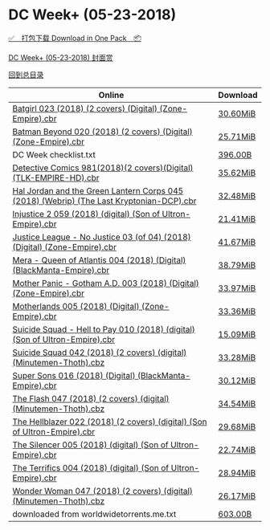# DC Week+ (05-23-2018)

[✅&emsp;打包下载 Download in One Pack&emsp;📦](https://pan.baidu.com/s/1kkRuV76YVF2BQ-v6yaN03A)

[DC Week+ (05-23-2018) 封面赏](/https://github.com/alicewish/markdown/blob/master/cover/DC-Week-05-23-2018-Covers.md)



[回到总目录](https://github.com/alicewish/markdown/blob/master/Catalogs.md)



Online | Download
--- | ---
[Batgirl 023 (2018) (2 covers) (Digital) (Zone-Empire).cbr](https://github.com/alicewish/markdown/blob/master/comic/Batgirl-023-2018-2-covers-Digital-Zone-Empire-cbr.md) | [30.60MiB](https://pan.baidu.com/s/1kkRuV76YVF2BQ-v6yaN03A#list/path=%2FDC%20Week%202018%20Q2%2FDC%20Week%2B%20%2805-23-2018%29%2F%E3%82%BD%E3%82%A2%E3%82%AA%E3%82%BB%E3%82%AD%E3%82%AB%E3%82%AB%E3%82%B5%E3%82%B5%E3%82%B7%E3%82%B7%E3%82%A4%E3%82%BD%E3%82%A8%E3%82%BB%E3%82%A2%E3%82%B5%E3%82%B1%E3%82%BF%E3%82%B9%E3%82%A4%E3%82%B3%E3%82%B3%E3%82%A2%E3%82%AD%E3%82%A6%E3%82%AD%E3%82%A2%E3%82%AB%E3%82%AF%E3%82%BB%E3%82%AF&parentPath=%2FDC%20Week%202018%20Q2)
[Batman Beyond 020 (2018) (2 covers) (Digital) (Zone-Empire).cbr](https://github.com/alicewish/markdown/blob/master/comic/Batman-Beyond-020-2018-2-covers-Digital-Zone-Empire-cbr.md) | [25.71MiB](https://pan.baidu.com/s/1kkRuV76YVF2BQ-v6yaN03A#list/path=%2FDC%20Week%202018%20Q2%2FDC%20Week%2B%20%2805-23-2018%29%2F%E3%82%B5%E3%82%BF%E3%82%B1%E3%82%B1%E3%82%A6%E3%82%AF%E3%82%A6%E3%82%B3%E3%82%A8%E3%82%AF%E3%82%AA%E3%82%AB%E3%82%B9%E3%82%A4%E3%82%BB%E3%82%B9%E3%82%B9%E3%82%A8%E3%82%AB%E3%82%B7%E3%82%B7%E3%82%AB%E3%82%B5%E3%82%A6%E3%82%A6%E3%82%AB%E3%82%BB%E3%82%A8%E3%82%B3%E3%82%A8%E3%82%AD%E3%82%BF&parentPath=%2FDC%20Week%202018%20Q2)
DC Week checklist.txt | [396.00B](https://pan.baidu.com/s/1kkRuV76YVF2BQ-v6yaN03A#list/path=%2FDC%20Week%202018%20Q2%2FDC%20Week%2B%20%2805-23-2018%29%2F%E3%82%BF%E3%82%BD%E3%82%AD%E3%82%B1%E3%82%BF%E3%82%AF%E3%82%B5%E3%82%B3%E3%82%BB%E3%82%BB%E3%82%B5%E3%82%BD%E3%82%B3%E3%82%A6%E3%82%AD%E3%82%A6%E3%82%AD%E3%82%AF%E3%82%B9%E3%82%BD%E3%82%BB%E3%82%BF%E3%82%B5%E3%82%A6%E3%82%B5%E3%82%BB%E3%82%B5%E3%82%AD%E3%82%A6%E3%82%A8%E3%82%BD%E3%82%A2&parentPath=%2FDC%20Week%202018%20Q2)
[Detective Comics 981(2018)(2 covers)(Digital)(TLK-EMPIRE-HD).cbr](https://github.com/alicewish/markdown/blob/master/comic/Detective-Comics-981-2018-2-covers-Digital-TLK-EMPIRE-HD-cbr.md) | [35.62MiB](https://pan.baidu.com/s/1kkRuV76YVF2BQ-v6yaN03A#list/path=%2FDC%20Week%202018%20Q2%2FDC%20Week%2B%20%2805-23-2018%29%2F%E3%82%B3%E3%82%AD%E3%82%BD%E3%82%B5%E3%82%B7%E3%82%A4%E3%82%A8%E3%82%A2%E3%82%B5%E3%82%AF%E3%82%B5%E3%82%BB%E3%82%A4%E3%82%AD%E3%82%AF%E3%82%B5%E3%82%B9%E3%82%A2%E3%82%B9%E3%82%B5%E3%82%AD%E3%82%B5%E3%82%B9%E3%82%A6%E3%82%B1%E3%82%B3%E3%82%BB%E3%82%AA%E3%82%BF%E3%82%B1%E3%82%B1%E3%82%BF&parentPath=%2FDC%20Week%202018%20Q2)
[Hal Jordan and the Green Lantern Corps 045 (2018) (Webrip) (The Last Kryptonian-DCP).cbr](https://github.com/alicewish/markdown/blob/master/comic/Hal-Jordan-Green-Lantern-Corps-045-2018-Webrip-Last-Kryptonian-DCP-cbr.md) | [32.48MiB](https://pan.baidu.com/s/1kkRuV76YVF2BQ-v6yaN03A#list/path=%2FDC%20Week%202018%20Q2%2FDC%20Week%2B%20%2805-23-2018%29%2F%E3%82%BF%E3%82%AF%E3%82%A4%E3%82%A2%E3%82%B9%E3%82%A8%E3%82%A6%E3%82%B5%E3%82%BF%E3%82%BF%E3%82%A4%E3%82%B3%E3%82%A4%E3%82%B3%E3%82%B5%E3%82%BB%E3%82%BF%E3%82%B9%E3%82%BF%E3%82%AF%E3%82%B5%E3%82%BF%E3%82%B1%E3%82%B1%E3%82%B1%E3%82%AD%E3%82%AD%E3%82%B3%E3%82%AD%E3%82%B9%E3%82%BF%E3%82%AD&parentPath=%2FDC%20Week%202018%20Q2)
[Injustice 2 059 (2018) (digital) (Son of Ultron-Empire).cbr](https://github.com/alicewish/markdown/blob/master/comic/Injustice-2-059-2018-digital-Son-of-Ultron-Empire-cbr.md) | [21.41MiB](https://pan.baidu.com/s/1kkRuV76YVF2BQ-v6yaN03A#list/path=%2FDC%20Week%202018%20Q2%2FDC%20Week%2B%20%2805-23-2018%29%2F%E3%82%A4%E3%82%B9%E3%82%A6%E3%82%A8%E3%82%B9%E3%82%BD%E3%82%B9%E3%82%BB%E3%82%BF%E3%82%A2%E3%82%BB%E3%82%A2%E3%82%B7%E3%82%BD%E3%82%A8%E3%82%A4%E3%82%AA%E3%82%B5%E3%82%B9%E3%82%A6%E3%82%B9%E3%82%A2%E3%82%B3%E3%82%B5%E3%82%A2%E3%82%AF%E3%82%A4%E3%82%BD%E3%82%B3%E3%82%B3%E3%82%AD%E3%82%B7&parentPath=%2FDC%20Week%202018%20Q2)
[Justice League - No Justice 03 (of 04) (2018) (Digital) (Zone-Empire).cbr](https://github.com/alicewish/markdown/blob/master/comic/Justice-League-No-Justice-03-of-04-2018-Digital-Zone-Empire-cbr.md) | [41.67MiB](https://pan.baidu.com/s/1kkRuV76YVF2BQ-v6yaN03A#list/path=%2FDC%20Week%202018%20Q2%2FDC%20Week%2B%20%2805-23-2018%29%2F%E3%82%AF%E3%82%A8%E3%82%A8%E3%82%AD%E3%82%A4%E3%82%AB%E3%82%BB%E3%82%AA%E3%82%A2%E3%82%A4%E3%82%BD%E3%82%B1%E3%82%AF%E3%82%A2%E3%82%AB%E3%82%B3%E3%82%AA%E3%82%AA%E3%82%BB%E3%82%B3%E3%82%B9%E3%82%B3%E3%82%AF%E3%82%AF%E3%82%AF%E3%82%B9%E3%82%AB%E3%82%B3%E3%82%BD%E3%82%A8%E3%82%AB%E3%82%BB&parentPath=%2FDC%20Week%202018%20Q2)
[Mera - Queen of Atlantis 004 (2018) (Digital) (BlackManta-Empire).cbr](https://github.com/alicewish/markdown/blob/master/comic/Mera-Queen-of-Atlantis-004-2018-Digital-BlackManta-Empire-cbr.md) | [38.79MiB](https://pan.baidu.com/s/1kkRuV76YVF2BQ-v6yaN03A#list/path=%2FDC%20Week%202018%20Q2%2FDC%20Week%2B%20%2805-23-2018%29%2F%E3%82%B1%E3%82%B1%E3%82%B5%E3%82%AD%E3%82%B5%E3%82%A2%E3%82%B9%E3%82%AD%E3%82%B5%E3%82%A2%E3%82%B1%E3%82%A8%E3%82%AF%E3%82%A8%E3%82%BB%E3%82%A4%E3%82%BD%E3%82%B3%E3%82%A6%E3%82%BF%E3%82%B9%E3%82%AB%E3%82%AB%E3%82%B9%E3%82%BF%E3%82%AB%E3%82%A4%E3%82%AD%E3%82%B7%E3%82%A4%E3%82%AF%E3%82%A8&parentPath=%2FDC%20Week%202018%20Q2)
[Mother Panic - Gotham A.D. 003 (2018) (Digital) (Zone-Empire).cbr](https://github.com/alicewish/markdown/blob/master/comic/Mother-Panic-Gotham-A-D-003-2018-Digital-Zone-Empire-cbr.md) | [33.97MiB](https://pan.baidu.com/s/1kkRuV76YVF2BQ-v6yaN03A#list/path=%2FDC%20Week%202018%20Q2%2FDC%20Week%2B%20%2805-23-2018%29%2F%E3%82%B7%E3%82%B7%E3%82%B7%E3%82%B9%E3%82%A4%E3%82%BF%E3%82%AF%E3%82%BB%E3%82%AB%E3%82%AA%E3%82%B3%E3%82%AF%E3%82%AB%E3%82%B7%E3%82%B3%E3%82%B3%E3%82%B3%E3%82%B5%E3%82%B9%E3%82%AF%E3%82%A8%E3%82%B3%E3%82%A6%E3%82%B3%E3%82%B5%E3%82%AA%E3%82%A2%E3%82%B9%E3%82%B9%E3%82%AA%E3%82%A8%E3%82%A4&parentPath=%2FDC%20Week%202018%20Q2)
[Motherlands 005 (2018) (Digital) (Zone-Empire).cbr](https://github.com/alicewish/markdown/blob/master/comic/Motherlands-005-2018-Digital-Zone-Empire-cbr.md) | [33.36MiB](https://pan.baidu.com/s/1kkRuV76YVF2BQ-v6yaN03A#list/path=%2FDC%20Week%202018%20Q2%2FDC%20Week%2B%20%2805-23-2018%29%2F%E3%82%AF%E3%82%AA%E3%82%A2%E3%82%A2%E3%82%A2%E3%82%A8%E3%82%AB%E3%82%AD%E3%82%A2%E3%82%B1%E3%82%AF%E3%82%AD%E3%82%AF%E3%82%B5%E3%82%BD%E3%82%A2%E3%82%BB%E3%82%B5%E3%82%B7%E3%82%B3%E3%82%BB%E3%82%A4%E3%82%B9%E3%82%BB%E3%82%AB%E3%82%AF%E3%82%BB%E3%82%B7%E3%82%B5%E3%82%B1%E3%82%BB%E3%82%B9&parentPath=%2FDC%20Week%202018%20Q2)
[Suicide Squad - Hell to Pay 010 (2018) (digital) (Son of Ultron-Empire).cbr](https://github.com/alicewish/markdown/blob/master/comic/Suicide-Squad-Hell-to-Pay-010-2018-digital-Son-of-Ultron-Empire-cbr.md) | [15.09MiB](https://pan.baidu.com/s/1kkRuV76YVF2BQ-v6yaN03A#list/path=%2FDC%20Week%202018%20Q2%2FDC%20Week%2B%20%2805-23-2018%29%2F%E3%82%A2%E3%82%B1%E3%82%A4%E3%82%B5%E3%82%B3%E3%82%B1%E3%82%AA%E3%82%BB%E3%82%B3%E3%82%B5%E3%82%B3%E3%82%AB%E3%82%A4%E3%82%A6%E3%82%A8%E3%82%BB%E3%82%AA%E3%82%AA%E3%82%AB%E3%82%A8%E3%82%B1%E3%82%A8%E3%82%A8%E3%82%BB%E3%82%AF%E3%82%B5%E3%82%A2%E3%82%B5%E3%82%B1%E3%82%B7%E3%82%AB%E3%82%A8&parentPath=%2FDC%20Week%202018%20Q2)
[Suicide Squad 042 (2018) (2 covers) (digital) (Minutemen-Thoth).cbz](https://github.com/alicewish/markdown/blob/master/comic/Suicide-Squad-042-2018-2-covers-digital-Minutemen-Thoth-cbz.md) | [33.28MiB](https://pan.baidu.com/s/1kkRuV76YVF2BQ-v6yaN03A#list/path=%2FDC%20Week%202018%20Q2%2FDC%20Week%2B%20%2805-23-2018%29%2F%E3%82%A8%E3%82%BF%E3%82%A2%E3%82%A6%E3%82%B5%E3%82%AA%E3%82%B3%E3%82%B1%E3%82%AA%E3%82%A8%E3%82%B7%E3%82%BF%E3%82%B3%E3%82%B9%E3%82%AF%E3%82%A2%E3%82%A6%E3%82%BF%E3%82%A6%E3%82%B3%E3%82%B1%E3%82%AB%E3%82%B5%E3%82%AA%E3%82%BD%E3%82%A2%E3%82%B7%E3%82%AA%E3%82%B9%E3%82%B7%E3%82%B9%E3%82%A6&parentPath=%2FDC%20Week%202018%20Q2)
[Super Sons 016 (2018) (Digital) (BlackManta-Empire).cbr](https://github.com/alicewish/markdown/blob/master/comic/Super-Sons-016-2018-Digital-BlackManta-Empire-cbr.md) | [30.12MiB](https://pan.baidu.com/s/1kkRuV76YVF2BQ-v6yaN03A#list/path=%2FDC%20Week%202018%20Q2%2FDC%20Week%2B%20%2805-23-2018%29%2F%E3%82%A8%E3%82%A6%E3%82%BD%E3%82%AD%E3%82%B7%E3%82%A2%E3%82%B1%E3%82%B5%E3%82%A6%E3%82%B7%E3%82%BD%E3%82%AF%E3%82%A8%E3%82%AB%E3%82%A2%E3%82%AF%E3%82%B9%E3%82%B1%E3%82%AB%E3%82%B7%E3%82%AF%E3%82%B9%E3%82%AD%E3%82%BF%E3%82%BB%E3%82%B3%E3%82%AD%E3%82%AA%E3%82%B1%E3%82%B1%E3%82%AA%E3%82%A4&parentPath=%2FDC%20Week%202018%20Q2)
[The Flash 047 (2018) (2 covers) (digital) (Minutemen-Thoth).cbz](https://github.com/alicewish/markdown/blob/master/comic/Flash-047-2018-2-covers-digital-Minutemen-Thoth-cbz.md) | [34.54MiB](https://pan.baidu.com/s/1kkRuV76YVF2BQ-v6yaN03A#list/path=%2FDC%20Week%202018%20Q2%2FDC%20Week%2B%20%2805-23-2018%29%2F%E3%82%A6%E3%82%A4%E3%82%A8%E3%82%B5%E3%82%B3%E3%82%A2%E3%82%B1%E3%82%B9%E3%82%B3%E3%82%A4%E3%82%A4%E3%82%B1%E3%82%BD%E3%82%AA%E3%82%AD%E3%82%BD%E3%82%AD%E3%82%B9%E3%82%BD%E3%82%BF%E3%82%A4%E3%82%A2%E3%82%B9%E3%82%B1%E3%82%B3%E3%82%B3%E3%82%AF%E3%82%A2%E3%82%A4%E3%82%B5%E3%82%A4%E3%82%AD&parentPath=%2FDC%20Week%202018%20Q2)
[The Hellblazer 022 (2018) (2 covers) (digital) (Son of Ultron-Empire).cbr](https://github.com/alicewish/markdown/blob/master/comic/Hellblazer-022-2018-2-covers-digital-Son-of-Ultron-Empire-cbr.md) | [29.68MiB](https://pan.baidu.com/s/1kkRuV76YVF2BQ-v6yaN03A#list/path=%2FDC%20Week%202018%20Q2%2FDC%20Week%2B%20%2805-23-2018%29%2F%E3%82%B5%E3%82%B9%E3%82%AA%E3%82%B1%E3%82%AB%E3%82%A8%E3%82%AA%E3%82%AD%E3%82%AF%E3%82%AD%E3%82%BB%E3%82%B1%E3%82%A6%E3%82%AB%E3%82%BD%E3%82%AA%E3%82%AF%E3%82%AA%E3%82%B7%E3%82%B7%E3%82%B9%E3%82%BF%E3%82%A8%E3%82%A4%E3%82%BF%E3%82%BD%E3%82%AD%E3%82%AB%E3%82%A2%E3%82%BF%E3%82%AD%E3%82%AA&parentPath=%2FDC%20Week%202018%20Q2)
[The Silencer 005 (2018) (digital) (Son of Ultron-Empire).cbr](https://github.com/alicewish/markdown/blob/master/comic/Silencer-005-2018-digital-Son-of-Ultron-Empire-cbr.md) | [22.74MiB](https://pan.baidu.com/s/1kkRuV76YVF2BQ-v6yaN03A#list/path=%2FDC%20Week%202018%20Q2%2FDC%20Week%2B%20%2805-23-2018%29%2F%E3%82%AF%E3%82%BB%E3%82%A4%E3%82%B1%E3%82%AB%E3%82%A6%E3%82%AF%E3%82%B3%E3%82%AA%E3%82%AD%E3%82%A2%E3%82%AD%E3%82%A2%E3%82%AB%E3%82%B1%E3%82%AF%E3%82%B7%E3%82%A2%E3%82%B5%E3%82%BB%E3%82%A4%E3%82%BB%E3%82%B5%E3%82%AD%E3%82%AD%E3%82%AB%E3%82%BD%E3%82%A8%E3%82%AD%E3%82%BF%E3%82%AA%E3%82%A4&parentPath=%2FDC%20Week%202018%20Q2)
[The Terrifics 004 (2018) (digital) (Son of Ultron-Empire).cbr](https://github.com/alicewish/markdown/blob/master/comic/Terrifics-004-2018-digital-Son-of-Ultron-Empire-cbr.md) | [28.94MiB](https://pan.baidu.com/s/1kkRuV76YVF2BQ-v6yaN03A#list/path=%2FDC%20Week%202018%20Q2%2FDC%20Week%2B%20%2805-23-2018%29%2F%E3%82%B1%E3%82%B7%E3%82%AB%E3%82%B3%E3%82%AB%E3%82%A4%E3%82%A4%E3%82%B1%E3%82%BF%E3%82%AB%E3%82%A8%E3%82%A6%E3%82%B1%E3%82%B3%E3%82%BF%E3%82%B3%E3%82%B7%E3%82%AF%E3%82%B1%E3%82%BF%E3%82%A8%E3%82%BD%E3%82%A4%E3%82%A8%E3%82%A6%E3%82%B5%E3%82%BF%E3%82%A2%E3%82%B5%E3%82%B9%E3%82%B5%E3%82%AB&parentPath=%2FDC%20Week%202018%20Q2)
[Wonder Woman 047 (2018) (2 covers) (digital) (Minutemen-Thoth).cbz](https://github.com/alicewish/markdown/blob/master/comic/Wonder-Woman-047-2018-2-covers-digital-Minutemen-Thoth-cbz.md) | [26.17MiB](https://pan.baidu.com/s/1kkRuV76YVF2BQ-v6yaN03A#list/path=%2FDC%20Week%202018%20Q2%2FDC%20Week%2B%20%2805-23-2018%29%2F%E3%82%AF%E3%82%A4%E3%82%AB%E3%82%B9%E3%82%B7%E3%82%A4%E3%82%AD%E3%82%BB%E3%82%AA%E3%82%A4%E3%82%A8%E3%82%B3%E3%82%BB%E3%82%A2%E3%82%BD%E3%82%A8%E3%82%A8%E3%82%A8%E3%82%A4%E3%82%BB%E3%82%B1%E3%82%A6%E3%82%AD%E3%82%B1%E3%82%AB%E3%82%AF%E3%82%B5%E3%82%BD%E3%82%B7%E3%82%A8%E3%82%AD%E3%82%A8&parentPath=%2FDC%20Week%202018%20Q2)
downloaded from worldwidetorrents.me.txt | [603.00B](https://pan.baidu.com/s/1kkRuV76YVF2BQ-v6yaN03A#list/path=%2FDC%20Week%202018%20Q2%2FDC%20Week%2B%20%2805-23-2018%29%2F%E3%82%AD%E3%82%AA%E3%82%A4%E3%82%B5%E3%82%AB%E3%82%B3%E3%82%A8%E3%82%AA%E3%82%A8%E3%82%B9%E3%82%B7%E3%82%B1%E3%82%AF%E3%82%B3%E3%82%B7%E3%82%A8%E3%82%B1%E3%82%B1%E3%82%AA%E3%82%A4%E3%82%BF%E3%82%B5%E3%82%AA%E3%82%B1%E3%82%AF%E3%82%BF%E3%82%B9%E3%82%A2%E3%82%B7%E3%82%B3%E3%82%A8%E3%82%B5&parentPath=%2FDC%20Week%202018%20Q2)